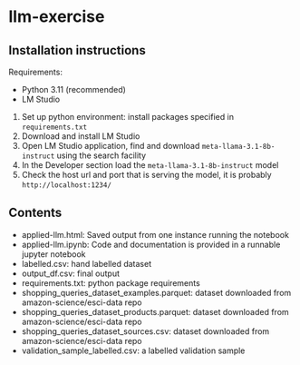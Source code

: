 # llm-exercise

## Installation instructions

Requirements:
* Python 3.11 (recommended)
* LM Studio

1. Set up python environment: install packages specified in `requirements.txt`
2. Download and install LM Studio
3. Open LM Studio application, find and download `meta-llama-3.1-8b-instruct` using the search facility
4. In the Developer section load the `meta-llama-3.1-8b-instruct` model
5. Check the host url and port that is serving the model, it is probably `http://localhost:1234/`

## Contents

* applied-llm.html: Saved output from one instance running the notebook
* applied-llm.ipynb: Code and documentation is provided in a runnable jupyter notebook
* labelled.csv: hand labelled dataset
* output_df.csv: final output
* requirements.txt: python package requirements
* shopping_queries_dataset_examples.parquet: dataset downloaded from amazon-science/esci-data repo
* shopping_queries_dataset_products.parquet: dataset downloaded from amazon-science/esci-data repo
* shopping_queries_dataset_sources.csv: dataset downloaded from amazon-science/esci-data repo
* validation_sample_labelled.csv: a labelled validation sample


